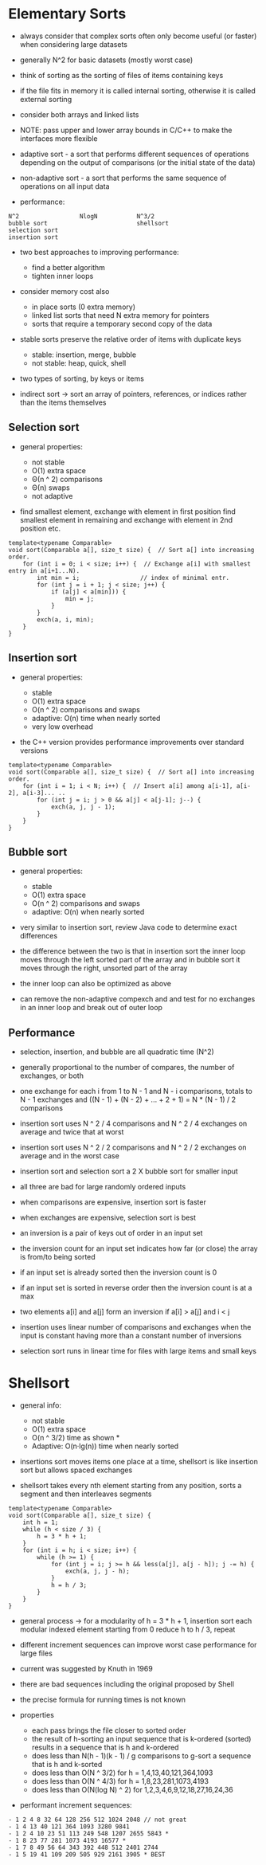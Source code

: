 # Elementary Sorts
- always consider that complex sorts often only become useful (or faster) when 
  considering large datasets
- generally N^2 for basic datasets (mostly worst case)
- think of sorting as the sorting of files of items containing keys
- if the file fits in memory it is called internal sorting, otherwise it is called
  external sorting
- consider both arrays and linked lists

- NOTE: pass upper and lower array bounds in C/C++ to make the interfaces more flexible

- adaptive sort - a sort that performs different sequences of operations depending on 
  the output of comparisons (or the initial state of the data)
  
- non-adaptive sort - a sort that performs the same sequence of operations on all
  input data
  
- performance:

```
N^2                 NlogN           N^3/2
bubble sort                         shellsort
selection sort
insertion sort

```

- two best approaches to improving performance:
    - find a better algorithm
    - tighten inner loops
    
- consider memory cost also
    - in place sorts (0 extra memory)
    - linked list sorts that need N extra memory for pointers
    - sorts that require a temporary second copy of the data
    
- stable sorts preserve the relative order of items with duplicate keys
    - stable: insertion, merge, bubble
    - not stable: heap, quick, shell

- two types of sorting, by keys or items
- indirect sort -> sort an array of pointers, references, or indices rather than
  the items themselves
  

## Selection sort
- general properties:
    - not stable
    - O(1) extra space
    - Θ(n ^ 2) comparisons
    - Θ(n) swaps
    - not adaptive

- find smallest element, exchange with element in first position
  find smallest element in remaining and exchange with element in 2nd position
  etc.
  
```
template<typename Comparable>
void sort(Comparable a[], size_t size) {  // Sort a[] into increasing order.
    for (int i = 0; i < size; i++) {  // Exchange a[i] with smallest entry in a[i+1...N).
        int min = i;                 // index of minimal entr.
        for (int j = i + 1; j < size; j++) {
            if (a[j] < a[min])) {
                min = j;
            }
        }
        exch(a, i, min);
    } 
}
```

## Insertion sort
- general properties:
    - stable
    - O(1) extra space
    - O(n ^ 2) comparisons and swaps
    - adaptive: O(n) time when nearly sorted
    - very low overhead

- the C++ version provides performance improvements over standard versions

```
template<typename Comparable>
void sort(Comparable a[], size_t size) {  // Sort a[] into increasing order.
    for (int i = 1; i < N; i++) {  // Insert a[i] among a[i-1], a[i-2], a[i-3]... ..
        for (int j = i; j > 0 && a[j] < a[j-1]; j--) {
            exch(a, j, j - 1);
        }
    } 
}
```

## Bubble sort
- general properties:
    - stable
    - O(1) extra space
    - O(n ^ 2) comparisons and swaps
    - adaptive: O(n) when nearly sorted

- very similar to insertion sort, review Java code to determine exact differences
- the difference between the two is that in insertion sort the inner loop moves through
  the left sorted part of the array and in bubble sort it moves through the right, unsorted part of the array
- the inner loop can also be optimized as above
- can remove the non-adaptive compexch and and test for no exchanges in an inner loop and break out of outer loop
  
## Performance
- selection, insertion, and bubble are all quadratic time (N^2)
- generally proportional to the number of compares, the number of exchanges, or both
- one exchange for each i from 1 to N - 1 and N - i comparisons, totals to N - 1 exchanges and ((N - 1) + (N - 2) + ... + 2 + 1) = N * (N - 1) / 2 comparisons
- insertion sort uses N ^ 2 / 4 comparisons and N ^ 2 / 4 exchanges on average and twice that at worst
- insertion sort uses N ^ 2 / 2 comparisons and N ^ 2 / 2 exchanges on average and in the worst case

- insertion sort and selection sort a 2 X bubble sort for smaller input
- all three are bad for large randomly ordered inputs
- when comparisons are expensive, insertion sort is faster
- when exchanges are expensive, selection sort is best

- an inversion is a pair of keys out of order in an input set
- the inversion count for an input set indicates how far (or close) the array is from/to being sorted
- if an input set is already sorted then the inversion count is 0
- if an input set is sorted in reverse order then the inversion count is at a max 
- two elements a[i] and a[j] form an inversion if a[i] > a[j] and i < j

- insertion uses linear number of comparisons and exchanges when the input is constant having more than a constant number of inversions
- selection sort runs in linear time for files with large items and small keys

# Shellsort
- general info:
    - not stable
    - O(1) extra space
    - O(n ^ 3/2) time as shown * 
    - Adaptive: O(n·lg(n)) time when nearly sorted

- insertions sort moves items one place at a time, shellsort is like insertion sort but allows spaced exchanges
- shellsort takes every nth element starting from any position, sorts a segment and then interleaves segments

```
template<typename Comparable>
void sort(Comparable a[], size_t size) {
    int h = 1;
    while (h < size / 3) {
        h = 3 * h + 1;
    }
    for (int i = h; i < size; i++) {
        while (h >= 1) {
            for (int j = i; j >= h && less(a[j], a[j - h]); j -= h) {
                exch(a, j, j - h);
            }
            h = h / 3;
        }
    }
}
```

- general process -> for a modularity of h = 3 * h + 1, insertion sort each modular indexed element starting from 0
  reduce h to h / 3, repeat
- different increment sequences can improve worst case performance for large files
- current was suggested by Knuth in 1969
- there are bad sequences including the original proposed by Shell
- the precise formula for running times is not known
- properties
    - each pass brings the file closer to sorted order
    - the result of h-sorting an input sequence that is k-ordered (sorted) results in a sequence that is h and k-ordered
    - does less than N(h - 1)(k - 1) / g comparisons to g-sort a sequence that is h and k-sorted
    - does less than O(N ^ 3/2) for h = 1,4,13,40,121,364,1093
    - does less than O(N ^ 4/3) for h = 1,8,23,281,1073,4193
    - does less than O(N(log N) ^ 2) for 1,2,3,4,6,9,12,18,27,16,24,36
    
- performant increment sequences:

```
- 1 2 4 8 32 64 128 256 512 1024 2048 // not great
- 1 4 13 40 121 364 1093 3280 9841
- 1 2 4 10 23 51 113 249 548 1207 2655 5843 *
- 1 8 23 77 281 1073 4193 16577 *
- 1 7 8 49 56 64 343 392 448 512 2401 2744
- 1 5 19 41 109 209 505 929 2161 3905 * BEST
```